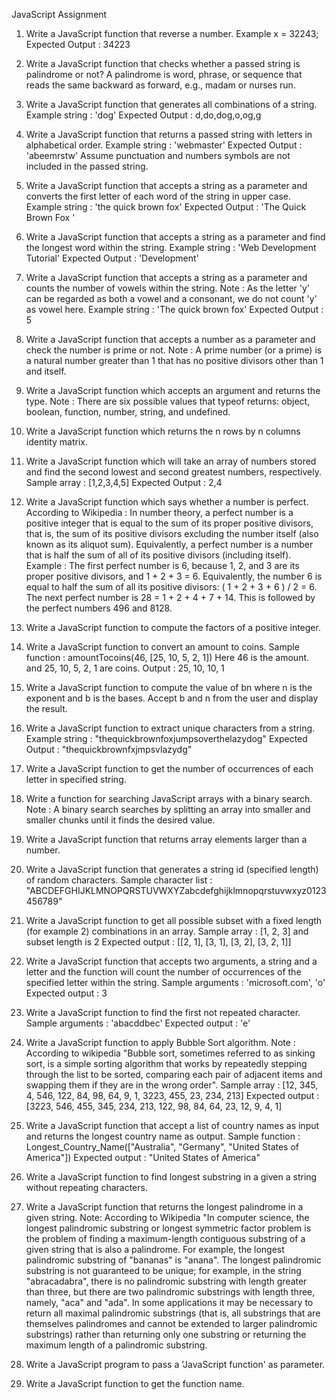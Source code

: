 JavaScript Assignment

1. Write a JavaScript function that reverse a number. 
Example x = 32243;
Expected Output : 34223 

2. Write a JavaScript function that checks whether a passed string is palindrome or not? 
A palindrome is word, phrase, or sequence that reads the same backward as forward, e.g., madam or nurses run.

3. Write a JavaScript function that generates all combinations of a string. 
Example string : 'dog' 
Expected Output : d,do,dog,o,og,g 

4. Write a JavaScript function that returns a passed string with letters in alphabetical order. 
Example string : 'webmaster' 
Expected Output : 'abeemrstw'
Assume punctuation and numbers symbols are not included in the passed string.

5. Write a JavaScript function that accepts a string as a parameter and converts the first letter of each word of the string in upper case. 
Example string : 'the quick brown fox' 
Expected Output : 'The Quick Brown Fox '

6. Write a JavaScript function that accepts a string as a parameter and find the longest word within the string. 
Example string : 'Web Development Tutorial' 
Expected Output : 'Development'

7. Write a JavaScript function that accepts a string as a parameter and counts the number of vowels within the string. 
Note : As the letter 'y' can be regarded as both a vowel and a consonant, we do not count 'y' as vowel here. 
Example string : 'The quick brown fox' 
Expected Output : 5

8. Write a JavaScript function that accepts a number as a parameter and check the number is prime or not. 
Note : A prime number (or a prime) is a natural number greater than 1 that has no positive divisors other than 1 and itself.

9. Write a JavaScript function which accepts an argument and returns the type. 
Note : There are six possible values that typeof returns: object, boolean, function, number, string, and undefined.

10. Write a JavaScript function which returns the n rows by n columns identity matrix. 

11. Write a JavaScript function which will take an array of numbers stored and find the second lowest and second greatest numbers, respectively. 
Sample array : [1,2,3,4,5]
Expected Output : 2,4 

12. Write a JavaScript function which says whether a number is perfect. 
According to Wikipedia : In number theory, a perfect number is a positive integer that is equal to the sum of its proper positive divisors, that is, the sum of its positive divisors excluding the number itself (also known as its aliquot sum). Equivalently, a perfect number is a number that is half the sum of all of its positive divisors (including itself).
Example : The first perfect number is 6, because 1, 2, and 3 are its proper positive divisors, and 1 + 2 + 3 = 6. Equivalently, the number 6 is equal to half the sum of all its positive divisors: ( 1 + 2 + 3 + 6 ) / 2 = 6. The next perfect number is 28 = 1 + 2 + 4 + 7 + 14. This is followed by the perfect numbers 496 and 8128.

13. Write a JavaScript function to compute the factors of a positive integer. 

14. Write a JavaScript function to convert an amount to coins. 
Sample function : amountTocoins(46, [25, 10, 5, 2, 1])
Here 46 is the amount. and 25, 10, 5, 2, 1 are coins. 
Output : 25, 10, 10, 1

15. Write a JavaScript function to compute the value of bn where n is the exponent and b is the bases. Accept b and n from the user and display the result. 

16. Write a JavaScript function to extract unique characters from a string. 
Example string : "thequickbrownfoxjumpsoverthelazydog"
Expected Output : "thequickbrownfxjmpsvlazydg"

17. Write a JavaScript function to  get the number of occurrences of each letter in specified string. 

18. Write a function for searching JavaScript arrays with a binary search. 
Note : A binary search searches by splitting an array into smaller and smaller chunks until it finds the desired value.

19. Write a JavaScript function that returns array elements larger than a number. 

20. Write a JavaScript function that generates a string id (specified length) of random characters. 
Sample character list : "ABCDEFGHIJKLMNOPQRSTUVWXYZabcdefghijklmnopqrstuvwxyz0123456789"

21. Write a JavaScript function to get all possible subset with a fixed length (for example 2) combinations in an array. 
Sample array : [1, 2, 3] and subset length is 2 
Expected output : [[2, 1], [3, 1], [3, 2], [3, 2, 1]]

22. Write a JavaScript function that accepts two arguments, a string and a letter and the function will count the number of occurrences of the specified letter within the string. 
Sample arguments : 'microsoft.com', 'o' 
Expected output : 3 

23. Write a JavaScript function to find the first not repeated character. 
Sample arguments : 'abacddbec' 
Expected output : 'e' 

24. Write a JavaScript function to apply Bubble Sort algorithm. 
Note : According to wikipedia "Bubble sort, sometimes referred to as sinking sort, is a simple sorting algorithm that works by repeatedly stepping through the list to be sorted, comparing each pair of adjacent items and swapping them if they are in the wrong order". 
Sample array : [12, 345, 4, 546, 122, 84, 98, 64, 9, 1, 3223, 455, 23, 234, 213]
Expected output : [3223, 546, 455, 345, 234, 213, 122, 98, 84, 64, 23, 12, 9, 4, 1]

25. Write a JavaScript function that accept a list of country names as input and returns the longest country name as output. 
Sample function : Longest_Country_Name(["Australia", "Germany", "United States of America"])
Expected output : "United States of America"

26. Write a JavaScript function to find longest substring in a given a string without repeating characters. 

27. Write a JavaScript function that returns the longest palindrome in a given string. 
Note: According to Wikipedia "In computer science, the longest palindromic substring or longest symmetric factor problem is the problem of finding a maximum-length contiguous substring of a given string that is also a palindrome. For example, the longest palindromic substring of "bananas" is "anana". The longest palindromic substring is not guaranteed to be unique; for example, in the string "abracadabra", there is no palindromic substring with length greater than three, but there are two palindromic substrings with length three, namely, "aca" and "ada".
In some applications it may be necessary to return all maximal palindromic substrings (that is, all substrings that are themselves palindromes and cannot be extended to larger palindromic substrings) rather than returning only one substring or returning the maximum length of a palindromic substring.

28. Write a JavaScript program to pass a 'JavaScript function' as parameter. 

29. Write a JavaScript function to get the function name. 
